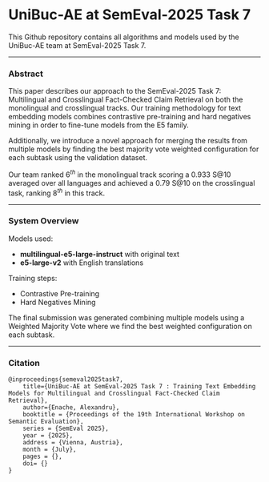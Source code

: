 # UniBuc-AE at SemEval-2025 Task 7

This Github repository contains all algorithms and models used by the UniBuc-AE team at SemEval-2025 Task 7.

---

### Abstract


This paper describes our approach to the SemEval-2025 Task 7: Multilingual and Crosslingual Fact-Checked Claim Retrieval on both the monolingual and crosslingual tracks. Our training methodology for text embedding models combines contrastive pre-training and hard negatives mining in order to fine-tune models from the E5 family. 

Additionally, we introduce a novel approach for merging the results from multiple models by finding the best majority vote weighted configuration for each subtask using the validation dataset. 

Our team ranked $6^{th}$ in the monolingual track scoring a 0.933 S@10 averaged over all languages and achieved a 0.79 S@10 on the crosslingual task, ranking $8^{th}$ in this track.

---

### System Overview

Models used:
- **multilingual-e5-large-instruct** with original text
- **e5-large-v2** with English translations

Training steps:
- Contrastive Pre-training
- Hard Negatives Mining

The final submission was generated combining multiple models using a Weighted Majority Vote where we find the best weighted configuration on each subtask.

---

### Citation

```
@inproceedings{semeval2025task7,
	title={UniBuc-AE at SemEval-2025 Task 7 : Training Text Embedding Models for Multilingual and Crosslingual Fact-Checked Claim Retrieval},
	author={Enache, Alexandru},
	booktitle = {Proceedings of the 19th International Workshop on Semantic Evaluation},
    series = {SemEval 2025},
    year = {2025},
    address = {Vienna, Austria},
    month = {July},
    pages = {},
    doi= {}
}
```